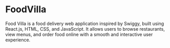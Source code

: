 # FoodVilla
Food Villa is a food delivery web application inspired by Swiggy, built using React.js, HTML, CSS, and JavaScript. It allows users to browse restaurants, view menus, and order food online with a smooth and interactive user experience.
